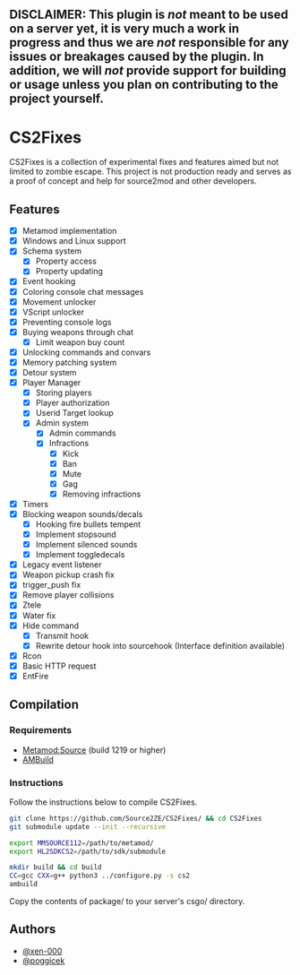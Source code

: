 ## DISCLAIMER: This plugin is *not* meant to be used on a server yet, it is very much a work in progress and thus we are *not* responsible for any issues or breakages caused by the plugin. In addition, we will *not* provide support for building or usage unless you plan on contributing to the project yourself.

# CS2Fixes

CS2Fixes is a collection of experimental fixes and features aimed but not limited to zombie escape. This project is not production ready and serves as a proof of concept and help for source2mod and other developers.

## Features
- [x] Metamod implementation
- [x] Windows and Linux support
- [x] Schema system
  - [x] Property access
  - [x] Property updating
- [x] Event hooking
- [x] Coloring console chat messages
- [x] Movement unlocker
- [x] VScript unlocker
- [x] Preventing console logs
- [x] Buying weapons through chat
  - [x] Limit weapon buy count
- [x] Unlocking commands and convars
- [x] Memory patching system
- [x] Detour system
- [x] Player Manager
  - [x] Storing players
  - [x] Player authorization
  - [x] Userid Target lookup
  - [x] Admin system
    - [x] Admin commands
    - [x] Infractions
      - [x] Kick
      - [x] Ban
      - [x] Mute
      - [x] Gag
      - [x] Removing infractions
- [x] Timers
- [x] Blocking weapon sounds/decals
  - [x] Hooking fire bullets tempent
  - [x] Implement stopsound
  - [x] Implement silenced sounds
  - [x] Implement toggledecals
- [x] Legacy event listener
- [x] Weapon pickup crash fix
- [x] trigger_push fix
- [x] Remove player collisions
- [x] Ztele
- [x] Water fix
- [x] Hide command
  - [x] Transmit hook
  - [x] Rewrite detour hook into sourcehook (Interface definition available)
- [x] Rcon
- [x] Basic HTTP request
- [x] EntFire

## Compilation

### Requirements

- [Metamod:Source](https://www.sourcemm.net/downloads.php/?branch=master) (build 1219 or higher)
- [AMBuild](https://wiki.alliedmods.net/Ambuild)

### Instructions

Follow the instructions below to compile CS2Fixes.

```bash
git clone https://github.com/Source2ZE/CS2Fixes/ && cd CS2Fixes
git submodule update --init --recursive

export MMSOURCE112=/path/to/metamod/
export HL2SDKCS2=/path/to/sdk/submodule

mkdir build && cd build
CC=gcc CXX=g++ python3 ../configure.py -s cs2
ambuild
```

Copy the contents of package/ to your server's csgo/ directory.

## Authors
- [@xen-000](https://github.com/xen-000)
- [@poggicek](https://github.com/poggicek)
